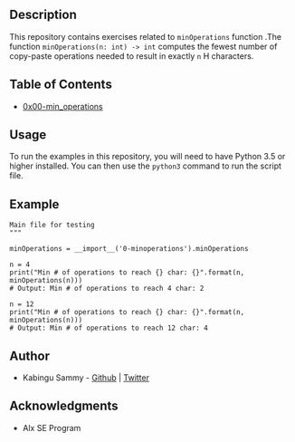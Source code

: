 ## Description
This repository contains exercises related to `minOperations` function .The function `minOperations(n: int) -> int` computes the fewest number of copy-paste operations needed to result in exactly `n` H characters. 

## Table of Contents

- [0x00-min_operations](./0x00-min_operations/)

## Usage
To run the examples in this repository, you will need to have Python 3.5 or higher installed. You can then use the `python3` command to run the script file.

## Example

```"""
Main file for testing
"""

minOperations = __import__('0-minoperations').minOperations

n = 4
print("Min # of operations to reach {} char: {}".format(n, minOperations(n)))
# Output: Min # of operations to reach 4 char: 2

n = 12
print("Min # of operations to reach {} char: {}".format(n, minOperations(n)))
# Output: Min # of operations to reach 12 char: 4
```

## Author

- Kabingu Sammy - [Github](https://github.com/kabingusam) | [Twitter](https://twitter.com/Kabingusammy)

## Acknowledgments

- Alx SE Program